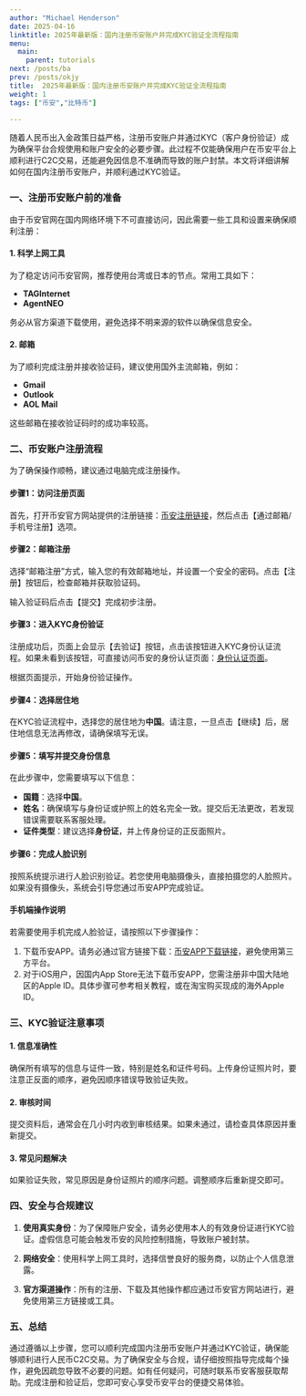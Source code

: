 ```yaml
---
author: "Michael Henderson"
date: 2025-04-16
linktitle: 2025年最新版：国内注册币安账户并完成KYC验证全流程指南
menu:
  main:
    parent: tutorials
next: /posts/ba
prev: /posts/okjy
title:  2025年最新版：国内注册币安账户并完成KYC验证全流程指南
weight: 1
tags: ["币安","比特币"]

---
```


随着人民币出入金政策日益严格，注册币安账户并通过KYC（客户身份验证）成为确保平台合规使用和账户安全的必要步骤。此过程不仅能确保用户在币安平台上顺利进行C2C交易，还能避免因信息不准确而导致的账户封禁。本文将详细讲解如何在国内注册币安账户，并顺利通过KYC验证。

### 一、注册币安账户前的准备

由于币安官网在国内网络环境下不可直接访问，因此需要一些工具和设置来确保顺利注册：

#### 1. 科学上网工具
为了稳定访问币安官网，推荐使用台湾或日本的节点。常用工具如下：
- **TAGInternet**
- **AgentNEO**

务必从官方渠道下载使用，避免选择不明来源的软件以确保信息安全。

#### 2. 邮箱
为了顺利完成注册并接收验证码，建议使用国外主流邮箱，例如：
- **Gmail**
- **Outlook**
- **AOL Mail**

这些邮箱在接收验证码时的成功率较高。

### 二、币安账户注册流程

为了确保操作顺畅，建议通过电脑完成注册操作。

#### 步骤1：访问注册页面
首先，打开币安官方网站提供的注册链接：[币安注册链接](https://www.marketwebb.club/join?ref=UKNXKQAK)，然后点击【通过邮箱/手机号注册】选项。

#### 步骤2：邮箱注册
选择“邮箱注册”方式，输入您的有效邮箱地址，并设置一个安全的密码。点击【注册】按钮后，检查邮箱并获取验证码。

输入验证码后点击【提交】完成初步注册。

#### 步骤3：进入KYC身份验证
注册成功后，页面上会显示【去验证】按钮，点击该按钮进入KYC身份认证流程。如果未看到该按钮，可直接访问币安的身份认证页面：[身份认证页面](https://www.binance.com/zh-CN/my/settings/kyc)。

根据页面提示，开始身份验证操作。

#### 步骤4：选择居住地
在KYC验证流程中，选择您的居住地为**中国**。请注意，一旦点击【继续】后，居住地信息无法再修改，请确保填写无误。

#### 步骤5：填写并提交身份信息
在此步骤中，您需要填写以下信息：
- **国籍**：选择**中国**。
- **姓名**：确保填写与身份证或护照上的姓名完全一致。提交后无法更改，若发现错误需要联系客服处理。
- **证件类型**：建议选择**身份证**，并上传身份证的正反面照片。

#### 步骤6：完成人脸识别
按照系统提示进行人脸识别验证。若您使用电脑摄像头，直接拍摄您的人脸照片。如果没有摄像头，系统会引导您通过币安APP完成验证。

#### 手机端操作说明
若需要使用手机完成人脸验证，请按照以下步骤操作：

1. 下载币安APP。请务必通过官方链接下载：[币安APP下载链接](https://download.mp3web.ac/pack/BNApp_00000058.apk)，避免使用第三方平台。
2. 对于iOS用户，因国内App Store无法下载币安APP，您需注册非中国大陆地区的Apple ID。具体步骤可参考相关教程，或在淘宝购买现成的海外Apple ID。

### 三、KYC验证注意事项

#### 1. 信息准确性
确保所有填写的信息与证件一致，特别是姓名和证件号码。上传身份证照片时，要注意正反面的顺序，避免因顺序错误导致验证失败。

#### 2. 审核时间
提交资料后，通常会在几小时内收到审核结果。如果未通过，请检查具体原因并重新提交。

#### 3. 常见问题解决
如果验证失败，常见原因是身份证照片的顺序问题。调整顺序后重新提交即可。

### 四、安全与合规建议

1. **使用真实身份**：为了保障账户安全，请务必使用本人的有效身份证进行KYC验证。虚假信息可能会触发币安的风险控制措施，导致账户被封禁。
   
2. **网络安全**：使用科学上网工具时，选择信誉良好的服务商，以防止个人信息泄露。

3. **官方渠道操作**：所有的注册、下载及其他操作都应通过币安官方网站进行，避免使用第三方链接或工具。

### 五、总结

通过遵循以上步骤，您可以顺利完成国内注册币安账户并通过KYC验证，确保能够顺利进行人民币C2C交易。为了确保安全与合规，请仔细按照指导完成每个操作，避免因疏忽导致不必要的问题。如有任何疑问，可随时联系币安客服获取帮助。完成注册和验证后，您即可安心享受币安平台的便捷交易体验。